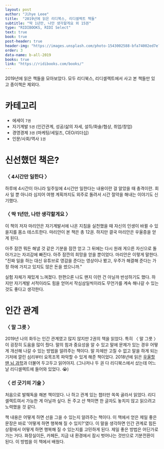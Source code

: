 ```yaml
---
layout: post
author: "Jihye Leee"
title:  "2019년에 읽은 리디북스, 리디셀렉트 책들"
subtitle: "딱 1년만, 나만 생각할게요 외 15권"
type: "RIDIBOOKS, RIDI Select"
text: true
book: true
post-header: true
header-img: "https://images.unsplash.com/photo-1543002588-bfa74002ed7e?ixlib=rb-1.2.1&ixid=eyJhcHBfaWQiOjEyMDd9&auto=format&fit=crop&w=2730&q=80"
order: 3
data-name: b-all-2019
books: true
link: "https://ridibooks.com/books/"
---
```


2019년에 읽은 책들을 모아보았다. 모두 리디북스, 리디셀렉트에서 사고 본 책들만 있고 종이책은 제외다.

# 카테고리
- 에세이 `7권`
- 자기계발 `5권` (인간관계, 성공/삶의 자세, 설득/화술/협상, 취업/창업)
- 경영경제 `3권` (마케팅/세일즈, CEO/리더십)
- 인문/사회/역사 `1권`

# 신선했던 책은?
### 〈 4시간만 일한다 〉
하루에 4시간이 아니라 일주일에 4시간만 일한다는 내용이란 걸 알았을 때 충격이란. 회사 일 뿐 아니라 심지어 여행 계획까지도 외주로 돌려서 시간 절약을 해내는 이야기도 신기했다.
### 〈 딱 1년만, 나만 생각할게요 〉
이 책의 저자 마리안은 자기계발서에 나온 지침을 실천했을 때 자신의 인생이 바뀔 수 있을지를 몸소 테스트한다. 마리안이 본 책은 총 12권. 하지만 결국 마리안은 우울증을 얻게 된다.

아주 잠깐 뭐든 해낼 것 같은 기분을 잠깐 얻고 그 뒤에는 다시 원래 게으른 자신으로 돌아가고는 자괴감에 빠진다. 아주 잠깐의 희망을 얻을 뿐이었다. 마리안은 이렇게 말한다. "진짜 일을 하는 대신 유튜브로 영감을 준다는 영상이나 봤고, 우주가 해결해 준다는 가정 하에 가지고 있지도 않은 돈을 썼으니까."

실험 자체가 재밌게 느껴졌다. 한편으론 나도 왠지 이런 건 아닐까 반성하기도 했다. 하지만 자기계발 서적이라도 힘을 얻어서 작심삼일씩이라도 무언가를 계속 해나갈 수 있는 것도 좋다고 생각한다.

# 인간 관계

### 〈 말 그릇 〉

2019년 나의 화두는 인간 관계였고 많지 않지만 2권의 책을 읽었다. 특히 〈 말 그릇 〉 이 굉장히 도움을 많이 줬다. 말의 힘과 중요성을 알 수 있고 말에 문제가 있는 경우 어떻게 개선해 나갈 수 있는 방법을 알려주는 책이다. 말 자체만 고칠 수 없고 말을 하게 되는 기저에 깔린 심리부터 요목조목 파악할 수 있게 해준 책이었다. 2018년에 읽은 [우울할 땐 뇌 과학](https://ridibooks.com/books/2189000124)과 더불어 두고두고 읽어야지. (그나저나 두 권 다 리디북스에서 샀는데 어느 날 리디셀렉트에 들어와 있었다. 😭)

### 〈 선 긋기의 기술 〉

처음으로 발췌독을 해본 책이었다. 나 하고 관계 있는 챕터만 쏙쏙 골라서 읽었다. 리디셀렉트여서 가능한 게 아닐까 싶다. 돈 주고 산 책이면 한 글자도 놓치지 않고 읽으려고 노력했을 것 같다.

책 내용은 어떻게 하면 선을 그을 수 있는지 알려주는 책이다. 이 책에서 얻은 제일 좋은 문장은 바로 '어떻게 하면 행복해 질 수 있지?'였다. 이 말을 생각하면 인간 관계로 힘든 상황에서 어떻게 하면 행복해 질 수 있는지를 고민하게 된다. 제일 좋은 방법은 어딘가로 가는 거다. 화장실이든, 카페든, 지금 내 환경에서 잠시 벗어나는 것만으로 기분전환이 된다. 이 방법을 이 책에서 배웠다.



<br><br><br>